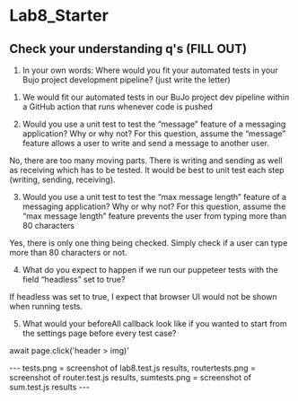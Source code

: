 # Lab8_Starter

## Check your understanding q's (FILL OUT)
1. In your own words: Where would you fit your automated tests in your Bujo project development pipeline? (just write the letter)

1) We would fit our automated tests in our BuJo project dev pipeline within a GitHub action that runs whenever code is pushed
  
2. Would you use a unit test to test the “message” feature of a messaging application? Why or why not? For this question, assume the “message” feature allows a user to write and send a message to another user.

No, there are too many moving parts. There is writing and sending as well as receiving which has to be tested. It would be best to unit test each step (writing, sending, receiving).

3. Would you use a unit test to test the “max message length” feature of a messaging application? Why or why not? For this question, assume the “max message length” feature prevents the user from typing more than 80 characters

Yes, there is only one thing being checked. Simply check if a user can type more than 80 characters or not.

4. What do you expect to happen if we run our puppeteer tests with the field “headless” set to true?

If headless was set to true, I expect that browser UI would not be shown when running tests.

5. What would your beforeAll callback look like if you wanted to start from the settings page before every test case?

await page.click('header > img)'

--- tests.png = screenshot of lab8.test.js results, routertests.png = screenshot of router.test.js results, sumtests.png = screenshot of sum.test.js results ---
